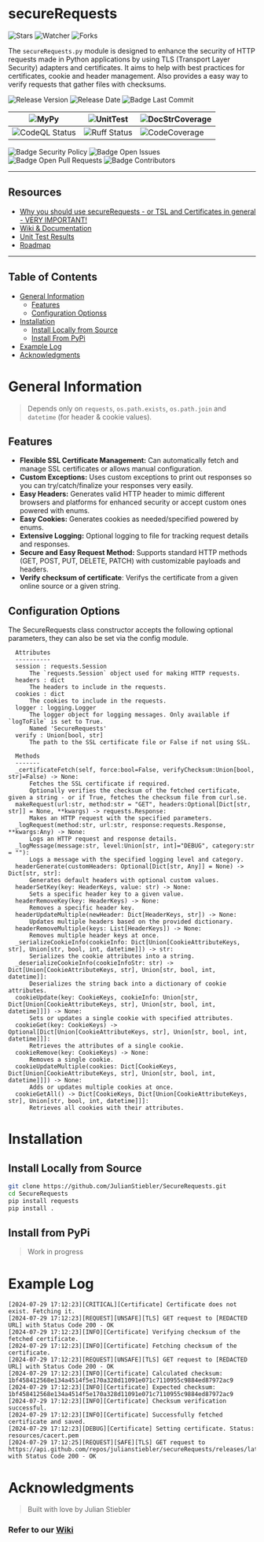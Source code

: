 # secureRequests

![Stars][Badge Stars] ![Watcher][Badge Watchers] ![Forks][Badge Forks]

The `secureRequests.py` module is designed to enhance the security of HTTP requests made in Python applications by using TLS (Transport Layer Security) adapters and certificates. It aims to help with best practices for certificates, cookie and header management. 
Also provides a easy way to verify requests that gather files with checksums.

![Release Version][Badge Release Version] ![Release Date][Badge Release Date] ![Badge Last Commit][Badge Last Commit]

| ![MyPy][Badge MyPy]               | ![UnitTest][Badge UnitTest]             | ![DocStrCoverage][Badge DocstringCoverage]       |
|---------------------------------------------|-----------------------------------------| -------------------------------------------------|
| ![CodeQL Status][Badge CodeQL]              | ![Ruff Status][Badge Ruff]              | ![CodeCoverage][Badge CodeCoverage]              |

![Badge Security Policy][Badge Security Policy] ![Badge Open Issues][Badge Open Issues] ![Badge Open Pull Requests][Badge Open Pull Requests] ![Badge Contributors][Badge Contributors]

---

## Resources
- [Why you should use secureRequests - or TSL and Certificates in general - VERY IMPORTANT!][MD Security]
- [Wiki & Documentation][Resource Wiki]
- [Unit Test Results][MD UnitTestResult]
- [Roadmap][MD Roadmap]

---
## Table of Contents
- [General Information](#general-information)
  - [Features](#features)
  - [Configuration Optionss](#configuration-options)
- [Installation](#installation)
  - [Install Locally from Source](#install-locally-from-source)
  - [Install From PyPi](#install-from-pypi)
- [Example Log](#example-log)
- [Acknowledgments](#acknowledgments)

# General Information

> Depends only on `requests`, `os.path.exists`, `os.path.join` and `datetime` (for header & cookie values).

## Features

- **Flexible SSL Certificate Management:** Can automatically fetch and manage SSL certificates or allows manual configuration.
- **Custom Exceptions:** Uses custom exceptions to print out responses so you can try/catch/finalize your responses very easily.
- **Easy Headers:** Generates valid HTTP header to mimic different browsers and platforms for enhanced security or accept custom ones powered with enums.
- **Easy Cookies:** Generates cookies as needed/specified powered by enums.
- **Extensive Logging:** Optional logging to file for tracking request details and responses.
- **Secure and Easy Request Method:** Supports standard HTTP methods (GET, POST, PUT, DELETE, PATCH) with customizable payloads and headers.
- **Verify checksum of certificate**: Verifys the certificate from a given online source or a given string.

## Configuration Options
The SecureRequests class constructor accepts the following optional parameters, they can also be set via the config module.
```
  Attributes
  ----------
  session : requests.Session
      The `requests.Session` object used for making HTTP requests.
  headers : dict
      The headers to include in the requests.
  cookies : dict
      The cookies to include in the requests.
  logger : logging.Logger
      The logger object for logging messages. Only available if `logToFile` is set to True.
      Named 'SecureRequests'
  verify : Union[bool, str]
      The path to the SSL certificate file or False if not using SSL.

  Methods
  -------
  _certificateFetch(self, force:bool=False, verifyChecksum:Union[bool, str]=False) -> None:
      Fetches the SSL certificate if required. 
      Optionally verifies the checksum of the fetched certificate, given a string - or if True, fetches the checksum file from curl.se.
  makeRequest(url:str, method:str = "GET", headers:Optional[Dict[str, str]] = None, **kwargs) -> requests.Response:
      Makes an HTTP request with the specified parameters.
  _logRequest(method:str, url:str, response:requests.Response, **kwargs:Any) -> None:
      Logs an HTTP request and response details.
  _logMessage(message:str, level:Union[str, int]="DEBUG", category:str = ""):
      Logs a message with the specified logging level and category.
  headerGenerate(customHeaders: Optional[Dict[str, Any]] = None) -> Dict[str, str]:
      Generates default headers with optional custom values.
  headerSetKey(key: HeaderKeys, value: str) -> None:
      Sets a specific header key to a given value.
  headerRemoveKey(key: HeaderKeys) -> None:
      Removes a specific header key.
  headerUpdateMultiple(newHeader: Dict[HeaderKeys, str]) -> None:
      Updates multiple headers based on the provided dictionary.
  headerRemoveMultiple(keys: List[HeaderKeys]) -> None:
      Removes multiple header keys at once.
  _serializeCookieInfo(cookieInfo: Dict[Union[CookieAttributeKeys, str], Union[str, bool, int, datetime]]) -> str:
      Serializes the cookie attributes into a string.
  _deserializeCookieInfo(cookieInfoStr: str) -> Dict[Union[CookieAttributeKeys, str], Union[str, bool, int, datetime]]:
      Deserializes the string back into a dictionary of cookie attributes.
  cookieUpdate(key: CookieKeys, cookieInfo: Union[str, Dict[Union[CookieAttributeKeys, str], Union[str, bool, int, datetime]]]) -> None:
      Sets or updates a single cookie with specified attributes.
  cookieGet(key: CookieKeys) -> Optional[Dict[Union[CookieAttributeKeys, str], Union[str, bool, int, datetime]]]:
      Retrieves the attributes of a single cookie.
  cookieRemove(key: CookieKeys) -> None:
      Removes a single cookie.
  cookieUpdateMultiple(cookies: Dict[CookieKeys, Dict[Union[CookieAttributeKeys, str], Union[str, bool, int, datetime]]]) -> None:
      Adds or updates multiple cookies at once.
  cookieGetAll() -> Dict[CookieKeys, Dict[Union[CookieAttributeKeys, str], Union[str, bool, int, datetime]]]:
      Retrieves all cookies with their attributes.
```

# Installation

## Install Locally from Source
```bash
git clone https://github.com/JulianStiebler/SecureRequests.git
cd SecureRequests
pip install requests
pip install .
```

## Install from PyPi

> Work in progress

# Example Log

```
[2024-07-29 17:12:23][CRITICAL][Certificate] Certificate does not exist. Fetching it.
[2024-07-29 17:12:23][REQUEST][UNSAFE][TLS] GET request to [REDACTED URL] with Status Code 200 - OK
[2024-07-29 17:12:23][INFO][Certificate] Verifying checksum of the fetched certificate.
[2024-07-29 17:12:23][INFO][Certificate] Fetching checksum of the certificate.
[2024-07-29 17:12:23][REQUEST][UNSAFE][TLS] GET request to [REDACTED URL] with Status Code 200 - OK
[2024-07-29 17:12:23][INFO][Certificate] Calculated checksum: 1bf458412568e134a4514f5e170a328d11091e071c7110955c9884ed87972ac9
[2024-07-29 17:12:23][INFO][Certificate] Expected checksum: 1bf458412568e134a4514f5e170a328d11091e071c7110955c9884ed87972ac9
[2024-07-29 17:12:23][INFO][Certificate] Checksum verification successful.
[2024-07-29 17:12:23][INFO][Certificate] Successfully fetched certificate and saved.
[2024-07-29 17:12:23][DEBUG][Certificate] Setting certificate. Status: resources/cacert.pem
[2024-07-29 17:12:25][REQUEST][SAFE][TLS] GET request to https://api.github.com/repos/julianstiebler/secureRequests/releases/latest with Status Code 200 - OK
```

# Acknowledgments
> Built with love by Julian Stiebler

### Refer to our [Wiki](https://github.com/JulianStiebler/secureRequests/wiki)


<!-- Define URL aliases for badges -->
[Badge Stars]: https://img.shields.io/github/stars/JulianStiebler/secureRequests?style=social
[Badge Watchers]: https://img.shields.io/github/watchers/JulianStiebler/secureRequests?style=social
[Badge Forks]: https://img.shields.io/github/forks/JulianStiebler/secureRequests?style=social

[Badge UnitTest]: https://img.shields.io/github/actions/workflow/status/JulianStiebler/secureRequests/unittest.yml?branch=main&label=UnitTest&logo=python&logoColor=white&style=for-the-badge
[Badge MyPy ]: https://img.shields.io/github/actions/workflow/status/JulianStiebler/secureRequests/typecheck.yml?branch=main&label=TypeCheck&logo=python&logoColor=white&style=for-the-badge
[Badge CodeQL]: https://img.shields.io/github/actions/workflow/status/JulianStiebler/secureRequests/codeql.yml?branch=main&label=CodeQL&logo=github&logoColor=white&style=for-the-badge
[Badge Ruff]: https://img.shields.io/github/actions/workflow/status/JulianStiebler/secureRequests/codeql.yml?branch=main&label=Ruff%20Lint&logo=ruff&logoColor=white&style=for-the-badge
[Badge DocstringCoverage]: https://img.shields.io/badge/DocstrCoverage-100%-blue?style=for-the-badge&logo=star
[Badge CodeCoverage]: https://img.shields.io/badge/CodeCoverage-Not%20yet-blue?style=for-the-badge&logo=empty




[Badge Release Version]: https://img.shields.io/github/v/release/JulianStiebler/secureRequests?style=for-the-badge&logo=empty
[Badge Release Date]: https://img.shields.io/github/release-date/JulianStiebler/secureRequests?style=for-the-badge&logo=empty
[Badge Code Size]: https://img.shields.io/github/languages/code-size/JulianStiebler/secureRequests?style=for-the-badge&logo=empty

[Badge Last Commit]: https://img.shields.io/github/last-commit/JulianStiebler/secureRequests?style=for-the-badge&logo=empty
[Badge Security Policy]: https://img.shields.io/badge/Security-Policy-red.svg?style=for-the-badge&logo=empty
[Badge Open Issues]: https://img.shields.io/github/issues-raw/JulianStiebler/secureRequests?style=for-the-badge&logo=empty
[Badge Open Pull Requests]: https://img.shields.io/github/issues-pr-raw/JulianStiebler/secureRequests?style=for-the-badge&logo=empty
[Badge Contributors]: https://img.shields.io/github/contributors/JulianStiebler/secureRequests?style=for-the-badge&logo=empty

[Badge Downloads]: https://img.shields.io/github/downloads/JulianStiebler/secureRequests/total?style=for-the-badge&logo=empty
[Badge License]: https://img.shields.io/github/license/JulianStiebler/secureRequests?style=for-the-badge&logo=empty

<!-- Aliases for Files -->
[MD Security]: ./SECURITY.md
[MD UnitTestResult]: ./unitTest/unitTestResults.md
[MD Roadmap]: ./ROADMAP.md
[MD Contributing]: ./CONTRIBUTING.md


<!-- Other Aliases -->
[Resource Wiki]: https://github.com/JulianStiebler/secureRequests/wiki
